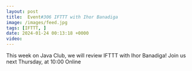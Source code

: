 ```yaml
---
layout: post
title:  Event#306 IFTTT with Ihor Banadiga
image: /images/feed.jpg
tags: [IFTTT, ]
date: 2024-01-24 00:13:18 +0000
video: 
---
```


This week on Java Club, we will review IFTTT with Ihor Banadiga! 
Join us next Thursday, at 10:00 Online
